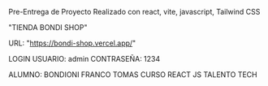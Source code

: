 Pre-Entrega de Proyecto
Realizado con react, vite, javascript, Tailwind CSS

"TIENDA BONDI SHOP"

URL: "https://bondi-shop.vercel.app/"

LOGIN
USUARIO: admin
CONTRASEÑA: 1234

ALUMNO: BONDIONI FRANCO TOMAS
CURSO REACT JS
TALENTO TECH
